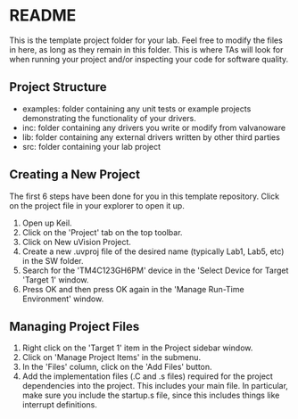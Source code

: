 # README

This is the template project folder for your lab. Feel free to modify the files
in here, as long as they remain in this folder. This is where TAs will look for
when running your project and/or inspecting your code for software quality.

## Project Structure

- examples: folder containing any unit tests or example projects demonstrating
  the functionality of your drivers.
- inc: folder containing any drivers you write or modify from valvanoware
- lib: folder containing any external drivers written by other third parties
- src: folder containing your lab project

## Creating a New Project

The first 6 steps have been done for you in this template repository. Click on
the project file in your explorer to open it up.

1. Open up Keil.
2. Click on the 'Project' tab on the top toolbar.
3. Click on New uVision Project.
4. Create a new .uvproj file of the desired name (typically Lab1, Lab5, etc) in the SW folder.
5. Search for the 'TM4C123GH6PM' device in the 'Select Device for Target 'Target 1' window.
6. Press OK and then press OK again in the 'Manage Run-Time Environment' window.

## Managing Project Files

1. Right click on the 'Target 1' item in the Project sidebar window.
2. Click on 'Manage Project Items' in the submenu.
3. In the 'Files' column, click on the 'Add Files' button.
4. Add the implementation files (.C and .s files) required for the project
   dependencies into the project. This includes your main file. In particular,
   make sure you include the startup.s file, since this includes things like
   interrupt definitions.
